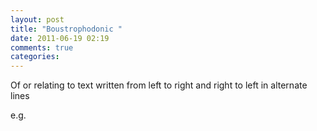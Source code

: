 ```yaml
---
layout: post
title: "Boustrophodonic "
date: 2011-06-19 02:19
comments: true
categories: 
---
```


Of or relating to text written from left to right and right to left in 
alternate lines

e.g.




